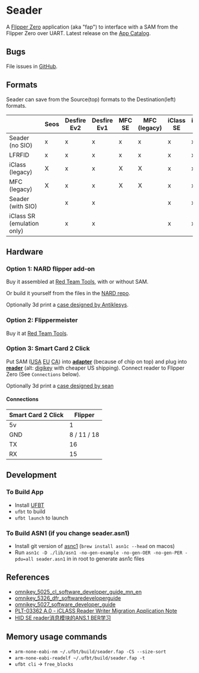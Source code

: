 # Seader


A [Flipper Zero](https://flipperzero.one/) application (aka "fap") to interface with a SAM from the Flipper Zero over UART.  Latest release on the [App Catalog](https://lab.flipper.net/apps/seader).

## Bugs

File issues in [GitHub](https://github.com/bettse/seader/issues).


## Formats

Seader can save from the Source(top) formats to the Destination(left) formats.

| | Seos | Desfire Ev2 | Desfire Ev1 | MFC SE | MFC (legacy) | iClass SE | iClass SR | iClass (legacy) |
| ----------- | ---- | ----------- | ----------- | ------ | ------------ | --------- | --------- | --------------- |
| Seader (no SIO) | x | x | x | x | x | x | x | x |
| LFRFID | x | x | x | x | x | x | x | x |
| iClass (legacy) | X | x | x | X | X | x | x | X |
| MFC (legacy) | X | x | x | X | X | x | x | X |
| Seader (with SIO) | | x | x | | | x | x | |
| iClass SR (emulation only) | | x | x | | | x | x | |


## Hardware

### Option 1: NARD flipper add-on

Buy it assembled at [Red Team Tools](https://www.redteamtools.com/nard-sam-expansion-board-for-flipper-zero-with-hid-seos-iclass-sam/), with or without SAM.

Or build it yourself from the files in the [NARD repo](https://github.com/killergeek/nard).

Optionally 3d print a [case designed by Antiklesys](https://www.printables.com/model/576735-flipper-zero-samnard-protecting-cover).

### Option 2: Flippermeister

Buy it at [Red Team Tools](https://www.redteamtools.com/flippermeister/).

### Option 3: Smart Card 2 Click


Put SAM ([USA](https://www.cdw.com/product/hp-sim-for-hid-iclass-for-hip2-reader-security-sim/4854794) [EU](https://www.rfideas-shop.com/en/kt-sim-se-sim-card-hid-iclass-and-seos-for-sphip-r.html) [CA](https://www.pc-canada.com/item/hp-sim-for-hid-iclass-se-and-hid-iclass-seos-for-hip2-reader/y7c07a)) into **[adapter](https://a.co/d/1E9Zk1h)** (because of chip on top) and plug into **[reader](https://www.mikroe.com/smart-card-2-click)** (alt: [digikey](https://www.digikey.com/en/products/detail/mikroelektronika/MIKROE-5492/20840872) with cheaper US shipping). Connect reader to Flipper Zero (See `Connections` below).

Optionally 3d print a [case designed by sean](https://www.printables.com/model/543149-case-for-flipper-zero-devboard-smart2click-samsim)

#### Connections

| Smart Card 2 Click | Flipper     |
| ------------------ | ----------- |
| 5v                 | 1           |
| GND                | 8 / 11 / 18 |
| TX                 | 16          |
| RX                 | 15          |

## Development

### To Build App

 * Install [UFBT](https://github.com/flipperdevices/flipperzero-ufbt)
 * `ufbt` to build
 * `ufbt launch` to launch

### To Build ASN1 (if you change seader.asn1)

 * Install git version of [asnc1](https://github.com/vlm/asn1c) (`brew install asn1c --head` on macos)
 * Run `asn1c -D ./lib/asn1 -no-gen-example -no-gen-OER -no-gen-PER -pdu=all seader.asn1` in in root to generate asn1c files

## References

- [omnikey_5025_cl_software_developer_guide_mn_en](https://www.virtualsecurity.nl/amfile/file/download/file/18/product/1892/)
- [omnikey_5326_dfr_softwaredeveloperguide](https://www.hidglobal.com/sites/default/files/documentlibrary/omnikey_5326_dfr_softwaredeveloperguide.pdf)
- [omnikey_5027_software_developer_guide](https://www.hidglobal.com/sites/default/files/documentlibrary/omnikey_5027_software_developer_guide.pdf)
- [PLT-03362 A.0 - iCLASS Reader Writer Migration Application Note](http://web.archive.org/web/20230330180023/https://info.hidglobal.com/rs/289-TSC-352/images/PLT-03362%20A.0%20-%20iCLASS%20Reader%20Writer%20Migration%20Application%20Note.pdf)
- [HID SE reader消息模块的ANS.1 BER学习](https://blog.csdn.net/eyasys/article/details/8501200)

## Memory usage commands

- `arm-none-eabi-nm ~/.ufbt/build/seader.fap -CS --size-sort`
- `arm-none-eabi-readelf ~/.ufbt/build/seader.fap -t`
- `ufbt cli` -> `free_blocks`


